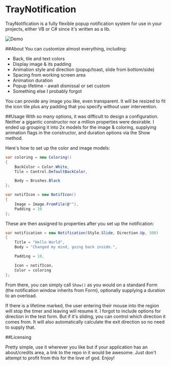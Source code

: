 # TrayNotification
TrayNotification is a fully flexible popup notification system for use in your projects, either VB or C# since it's written as a lib.

![Demo](http://orig04.deviantart.net/9a33/f/2016/052/2/c/traynot_demo_by_oduslabs-d9sngli.gif)

##About
You can customize almost everything, including:

- Back, tile and text colors
- Display image & its padding
- Animation style and direction (popup/toast, slide from bottom/side)
- Spacing from working screen area
- Animation duration
- Popup lifetime - await dismissal or set custom
- Something else I probably forgot

You can provide any image you like, even transparent. It will be resized to fit the icon tile plus any padding that you specify without user intervention.

##Usage
With so many options, it was difficult to design a configuration. Neither a gigantic constructor nor a million properties were desirable. I ended up grouping it into 2x models for the image & coloring, supplying animation flags in the constructor, and duration options via the Show method.

Here's how to set up the color and image models:

```C#
var coloring = new Coloring()
{
    BackColor = Color.White,
    Tile = Control.DefaultBackColor,

    Body = Brushes.Black
};

var notifIcon = new NotifIcon()
{
    Image = Image.FromFile(@""),
    Padding = 10
};
```

These are then assigned to properties after you set up the notification:
```C#
var notification = new Notification(Style.Slide, Direction.Up, 500)
{
    Title = "Hello World",
    Body = "Changed my mind, going back inside.",

    Padding = 10,

    Icon = notifIcon,
    Color = coloring
};
```

From there, you can simply call `Show()` as you would on a standard Form (the notification window inherits from Form), optionally supplying a duration to an overload.

If there is a lifetime marked, the user entering their mouse into the region will stop the timer and leaving will resume it. I forgot to include options for direction in the test form. But if it's sliding, you can control which direction it comes from. It will also automatically calculate the exit direction so no need to supply that.

##Licensing

Pretty simple, use it wherever you like but if your application has an about/credits area, a link to the repo in it would be awesome. Just don't attempt to profit from this for the love of god. Enjoy!
